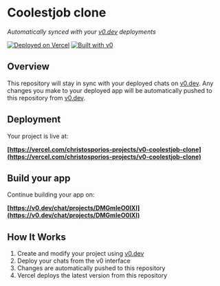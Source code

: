 # Coolestjob clone

*Automatically synced with your [v0.dev](https://v0.dev) deployments*

[![Deployed on Vercel](https://img.shields.io/badge/Deployed%20on-Vercel-black?style=for-the-badge&logo=vercel)](https://vercel.com/christosporios-projects/v0-coolestjob-clone)
[![Built with v0](https://img.shields.io/badge/Built%20with-v0.dev-black?style=for-the-badge)](https://v0.dev/chat/projects/DMGmIeO0IXl)

## Overview

This repository will stay in sync with your deployed chats on [v0.dev](https://v0.dev).
Any changes you make to your deployed app will be automatically pushed to this repository from [v0.dev](https://v0.dev).

## Deployment

Your project is live at:

**[https://vercel.com/christosporios-projects/v0-coolestjob-clone](https://vercel.com/christosporios-projects/v0-coolestjob-clone)**

## Build your app

Continue building your app on:

**[https://v0.dev/chat/projects/DMGmIeO0IXl](https://v0.dev/chat/projects/DMGmIeO0IXl)**

## How It Works

1. Create and modify your project using [v0.dev](https://v0.dev)
2. Deploy your chats from the v0 interface
3. Changes are automatically pushed to this repository
4. Vercel deploys the latest version from this repository